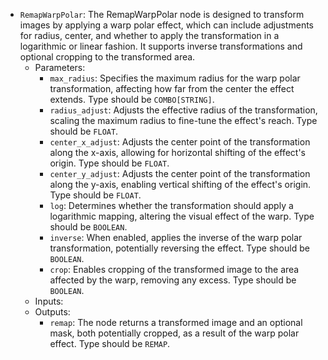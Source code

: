 - `RemapWarpPolar`: The RemapWarpPolar node is designed to transform images by applying a warp polar effect, which can include adjustments for radius, center, and whether to apply the transformation in a logarithmic or linear fashion. It supports inverse transformations and optional cropping to the transformed area.
    - Parameters:
        - `max_radius`: Specifies the maximum radius for the warp polar transformation, affecting how far from the center the effect extends. Type should be `COMBO[STRING]`.
        - `radius_adjust`: Adjusts the effective radius of the transformation, scaling the maximum radius to fine-tune the effect's reach. Type should be `FLOAT`.
        - `center_x_adjust`: Adjusts the center point of the transformation along the x-axis, allowing for horizontal shifting of the effect's origin. Type should be `FLOAT`.
        - `center_y_adjust`: Adjusts the center point of the transformation along the y-axis, enabling vertical shifting of the effect's origin. Type should be `FLOAT`.
        - `log`: Determines whether the transformation should apply a logarithmic mapping, altering the visual effect of the warp. Type should be `BOOLEAN`.
        - `inverse`: When enabled, applies the inverse of the warp polar transformation, potentially reversing the effect. Type should be `BOOLEAN`.
        - `crop`: Enables cropping of the transformed image to the area affected by the warp, removing any excess. Type should be `BOOLEAN`.
    - Inputs:
    - Outputs:
        - `remap`: The node returns a transformed image and an optional mask, both potentially cropped, as a result of the warp polar effect. Type should be `REMAP`.
